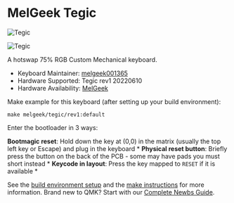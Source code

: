 # MelGeek Tegic

![Tegic](https://i.imgur.com/v2Xctfgh.jpeg)

![Tegic](https://i.imgur.com/UYNzkIfh.jpeg)

A hotswap 75% RGB Custom Mechanical keyboard.

* Keyboard Maintainer: [melgeek001365](https://github.com/melgeek001365)
* Hardware Supported: Tegic rev1 20220610 
* Hardware Availability: [MelGeek](https://www.melgeek.com/)

Make example for this keyboard (after setting up your build environment):

    make melgeek/tegic/rev1:default
    
Enter the bootloader in 3 ways:  

**Bootmagic reset**: Hold down the key at (0,0) in the matrix (usually the top left key or Escape) and plug in the keyboard * 
**Physical reset button**: Briefly press the button on the back of the PCB - some may have pads you must short instead * 
**Keycode in layout**: Press the key mapped to `RESET` if it is available *

See the [build environment setup](https://docs.qmk.fm/#/getting_started_build_tools) and the [make instructions](https://docs.qmk.fm/#/getting_started_make_guide) for more information. Brand new to QMK? Start with our [Complete Newbs Guide](https://docs.qmk.fm/#/newbs).
